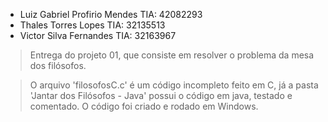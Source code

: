 
 *  Luiz Gabriel Profirio Mendes      TIA: 42082293
 *  Thales Torres Lopes               TIA: 32135513
 *  Victor Silva Fernandes            TIA: 32163967

 
> Entrega do projeto 01, que consiste em resolver o problema da mesa dos filósofos.

> O arquivo 'filosofosC.c' é um código incompleto feito em C, já a pasta 'Jantar dos Filósofos - Java' possui o código em java, testado e comentado.
O código foi criado e rodado em Windows.
